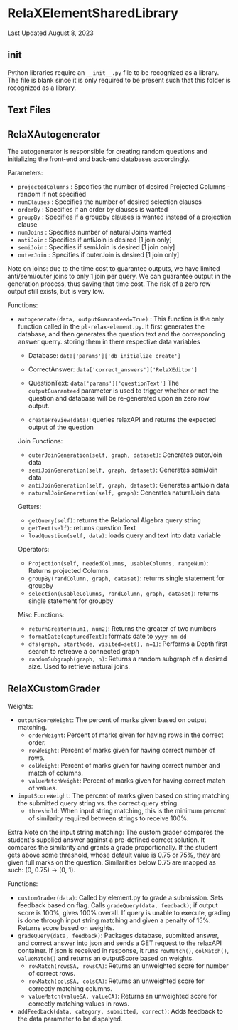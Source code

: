 # RelaXElementSharedLibrary

Last Updated August 8, 2023

## __init__

Python libraries require an `__init__.py` file to be recognized as a library. The file is blank since it is only required to be present such that this folder is recognized as a library.


## Text Files



## RelaXAutogenerator

The autogenerator is responsible for creating random questions and initializing the front-end and back-end databases accordingly.

Parameters:

- `projectedColumns` : Specifies the number of desired Projected Columns - random if not specified
- `numClauses` : Specifies the number of desired selection clauses
- `orderBy` : Specifies if an order by clauses is wanted
- `groupBy` : Specifies if a groupby clauses is wanted instead of a projection clause
- `numJoins` : Specifies number of natural Joins wanted
- `antiJoin` : Specifies if antiJoin is desired [1 join only]
- `semiJoin` : Specifies if semiJoin is desired [1 join only]
- `outerJoin` : Specifies if outerJoin is desired [1 join only]

Note on joins: due to the time cost to guarantee outputs, we have limited anti/semi/outer joins to only 1 join per query. We can guarantee output in the generation process, thus saving that time cost. The risk of a zero row output still exists, but is very low.

Functions:
- `autogenerate(data, outputGuaranteed=True)` : This function is the only function called in the `pl-relax-element.py`. It first generates the database, and then generates the question text and the corresponding answer querry. storing them in there respective data variables
  - Database: `data['params']['db_initialize_create']`
  - CorrectAnswer: `data['correct_answers']['RelaXEditor']`
  - QuestionText: `data['params']['questionText']` 
The `outputGuaranteed` parameter is used to trigger whether or not the question and database will be re-generated upon an zero row output.   
  
  - `createPreview(data)`: queries relaxAPI and returns the expected output of the question
  
  Join Functions:
  - `outerJoinGeneration(self, graph, dataset)`: Generates outerJoin data
  - `semiJoinGeneration(self, graph, dataset)`: Generates semiJoin data
  - `antiJoinGeneration(self, graph, dataset)`: Generates antiJoin data
  - `naturalJoinGeneration(self, graph)`: Generates naturalJoin data
  
  Getters:
  - `getQuery(self)`: returns the Relational Algebra query string 
  - `getText(self)`: returns question Text
  - `loadQuestion(self, data)`: loads query and text into data variable

  Operators:
  - `Projection(self, neededColumns, usableColumns, rangeNum)`: Returns projected Columns
  - `groupBy(randColumn, graph, dataset)`: returns single statement for groupby
  - `selection(usableColumns, randColumn, graph, dataset)`: returns single statement for groupby

  Misc Functions:
  - `returnGreater(num1, num2)`: Returns the greater of two numbers
  - `formatDate(capturedText)`: formats date to `yyyy-mm-dd`
  - `dfs(graph, startNode, visited=set(), n=1)`: Performs a Depth first search to retreave a connected graph
  - `randomSubgraph(graph, n)`: Returns a random subgraph of a desired size. Used to retrieve natural joins.
 
## RelaXCustomGrader

Weights:

- `outputScoreWeight`: The percent of marks given based on output matching.
  - `orderWeight`: Percent of marks given for having rows in the correct order.
  - `rowWeight`: Percent of marks given for having correct number of rows.
  - `colWeight`: Percent of marks given for having correct number and match of columns.
  - `valueMatchWeight`: Percent of marks given for having correct match of values.
- `inputScoreWeight`: The percent of marks given based on string matching the submitted query string vs. the correct query string.
  - `threshold`: When input string matching, this is the minimum percent of similarity required between strings to receive 100%.

Extra Note on the input string matching:
The custom grader compares the student's supplied answer against a pre-defined correct solution. It compares the similarity and grants a grade proportionally. If the student gets above some threshold, whose default value is 0.75 or 75%, they are given full marks on the question. Similarities below 0.75 are mapped as such: (0, 0.75) -> (0, 1).

Functions:  
- `customGrader(data)`: Called by element.py to grade a submission. Sets feedback based on flag. Calls `gradeQuery(data, feedback)`; if output score is 100%, gives 100% overall. If query is unable to execute, grading is done through input string matching and given a penalty of 15%. Returns score based on weights.
- `gradeQuery(data, feedback)`: Packages database, submitted answer, and correct answer into json and sends a GET request to the relaxAPI container. If json is received in response, it runs `rowMatch()`, `colMatch()`, `valueMatch()` and returns an outputScore based on weights.
  - `rowMatch(rowsSA, rowsCA)`: Returns an unweighted score for number of correct rows.
  - `rowMatch(colsSA, colsCA)`: Returns an unweighted score for correctly matching columns.
  - `valueMatch(valueSA, valueCA)`: Returns an unweighted score for correctly matching values in rows.
- `addFeedback(data, category, submitted, correct)`: Adds feedback to the data parameter to be dispalyed.